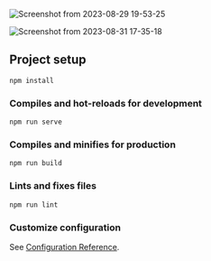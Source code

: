 ![Screenshot from 2023-08-29 19-53-25](https://github.com/Morvin-Ian/real-estate-web-design/assets/78966128/dfb9430f-95b4-4e51-9f51-d6cefe9157be)

![Screenshot from 2023-08-31 17-35-18](https://github.com/Morvin-Ian/real-estate-vue/assets/78966128/1967de28-377d-4d62-b4c0-ecebfe2e28d4)

## Project setup
```
npm install
```

### Compiles and hot-reloads for development
```
npm run serve
```

### Compiles and minifies for production
```
npm run build
```

### Lints and fixes files
```
npm run lint
```

### Customize configuration
See [Configuration Reference](https://cli.vuejs.org/config/).
